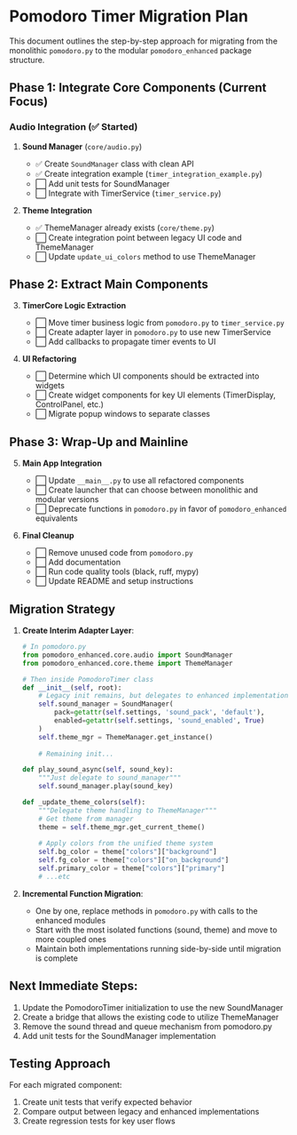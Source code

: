 # Pomodoro Timer Migration Plan

This document outlines the step-by-step approach for migrating from the monolithic `pomodoro.py` to the modular `pomodoro_enhanced` package structure.

## Phase 1: Integrate Core Components (Current Focus)

### Audio Integration (✅ Started)

1. **Sound Manager** (`core/audio.py`)
   - ✅ Create `SoundManager` class with clean API
   - ✅ Create integration example (`timer_integration_example.py`)
   - ⬜ Add unit tests for SoundManager
   - ⬜ Integrate with TimerService (`timer_service.py`) 

2. **Theme Integration**
   - ✅ ThemeManager already exists (`core/theme.py`)
   - ⬜ Create integration point between legacy UI code and ThemeManager
   - ⬜ Update `update_ui_colors` method to use ThemeManager

## Phase 2: Extract Main Components

3. **TimerCore Logic Extraction**
   - ⬜ Move timer business logic from `pomodoro.py` to `timer_service.py`
   - ⬜ Create adapter layer in `pomodoro.py` to use new TimerService
   - ⬜ Add callbacks to propagate timer events to UI

4. **UI Refactoring**
   - ⬜ Determine which UI components should be extracted into widgets
   - ⬜ Create widget components for key UI elements (TimerDisplay, ControlPanel, etc.)
   - ⬜ Migrate popup windows to separate classes

## Phase 3: Wrap-Up and Mainline

5. **Main App Integration**
   - ⬜ Update `__main__.py` to use all refactored components
   - ⬜ Create launcher that can choose between monolithic and modular versions
   - ⬜ Deprecate functions in `pomodoro.py` in favor of `pomodoro_enhanced` equivalents

6. **Final Cleanup**
   - ⬜ Remove unused code from `pomodoro.py`
   - ⬜ Add documentation
   - ⬜ Run code quality tools (black, ruff, mypy)
   - ⬜ Update README and setup instructions

## Migration Strategy

1. **Create Interim Adapter Layer**:
   ```python
   # In pomodoro.py
   from pomodoro_enhanced.core.audio import SoundManager
   from pomodoro_enhanced.core.theme import ThemeManager
   
   # Then inside PomodoroTimer class
   def __init__(self, root):
       # Legacy init remains, but delegates to enhanced implementations
       self.sound_manager = SoundManager(
           pack=getattr(self.settings, 'sound_pack', 'default'),
           enabled=getattr(self.settings, 'sound_enabled', True)
       )
       self.theme_mgr = ThemeManager.get_instance()
       
       # Remaining init...
   
   def play_sound_async(self, sound_key):
       """Just delegate to sound_manager"""
       self.sound_manager.play(sound_key)
   
   def _update_theme_colors(self):
       """Delegate theme handling to ThemeManager"""
       # Get theme from manager
       theme = self.theme_mgr.get_current_theme()
       
       # Apply colors from the unified theme system
       self.bg_color = theme["colors"]["background"]
       self.fg_color = theme["colors"]["on_background"]
       self.primary_color = theme["colors"]["primary"]
       # ...etc
   ```

2. **Incremental Function Migration**:
   - One by one, replace methods in `pomodoro.py` with calls to the enhanced modules
   - Start with the most isolated functions (sound, theme) and move to more coupled ones
   - Maintain both implementations running side-by-side until migration is complete

## Next Immediate Steps:

1. Update the PomodoroTimer initialization to use the new SoundManager
2. Create a bridge that allows the existing code to utilize ThemeManager
3. Remove the sound thread and queue mechanism from pomodoro.py
4. Add unit tests for the SoundManager implementation

## Testing Approach

For each migrated component:
1. Create unit tests that verify expected behavior
2. Compare output between legacy and enhanced implementations
3. Create regression tests for key user flows
